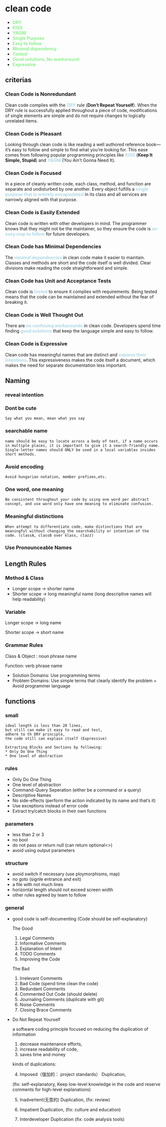 # clean code

- <hint>DRY</hint>
- <hint>KISS</hint>
- <hint>YAGNI</hint>
- <hint>Single Purpose</hint>
- <hint>Easy to follow</hint>
- <hint>Minimal dependency</hint>
- <hint>Tested</hint>
- <hint>Good solutions, No workaround</hint>
- <hint>Expressive</hint>
## criterias

### Clean Code is Nonredundant

Clean code complies with the <blue>DRY</blue> rule (**Don’t Repeat Yourself**). When the DRY rule is successfully applied throughout a piece of code, modifications of single elements are simple and do not require changes to logically unrelated items.

### Clean Code is Pleasant

Looking through clean code is like reading a well authored reference book—it’s easy to follow and simple to find what you’re looking for. This ease comes from following popular programming principles like <blue>KISS</blue> (**Keep It Simple, Stupid**) and <blue>YAGNI</blue> (You Ain’t Gonna Need It).

### Clean Code is **Focused**
In a piece of cleanly written code, each class, method, and function are separate and undisturbed by one another. Every object fulfills a <blue>single purpose that is entirely encapsulated</blue> in its class and all services are narrowly aligned with that purpose.

### Clean Code is **Easily Extended**
Clean code is written with other developers in mind. The programmer knows that they might not be the maintainer, so they ensure the code is <blue>an easy map to follow</blue> for future developers.

### Clean Code has **Minimal Dependencies**
The <blue>minimal dependencies</blue> in clean code make it easier to maintain. Classes and methods are short and the code itself is well divided. Clear divisions make reading the code straightforward and simple.

### Clean Code has **Unit and Acceptance Tests**
Clean code is <blue>tested</blue> to ensure it complies with requirements. Being tested means that the code can be maintained and extended without the fear of breaking it.

### Clean Code is **Well Thought Out**
There are <blue>no confusing workarounds</blue> in clean code. Developers spend time finding <blue>good solutions</blue> that keep the language simple and easy to follow.

### Clean Code is **Expressive**
Clean code has meaningful names that are distinct and <blue>express their intentions</blue>. This expressiveness makes the code itself a document, which makes the need for separate documentation less important.

## Naming

### reveal intention

### Dont be cute
    Say what you mean, mean what you say

### searchable name
    name should be easy to locate across a body of text, if a name occurs in multiple places, it is important to give it a search-friendly name. Single-letter names should ONLY be used in a local variables insides short methods.

### Avoid encoding
    Avoid hungarian notation, member prefixes,etc.

### One word, one meaning
    Be consistent throughout your code by using one word per abstract concept, and use word only have one meaning to eliminate confusion.

### Meaningful distinctions
    When attempt to differentiate code, make distinctions that are meaningful without changing the searchability or intention of the code. (classA, classB over klass, clazz)

### Use Pronounceable Names

## Length Rules

### Method & Class
- Longer scope -> shorter name
- Shorter scope -> long meaningful name (long descriptive names will help readability)

### Variable

Longer scope -> long name

Shorter scope -> short name


### Grammar Rules

Class & Object : noun phrase name

Function: verb phrase name

- Solution Domains: Use programming terms
- Problem Domains: Use simple terms that clearly identify the problem + Avoid programmer language

## functions

### small
    
    ideal length is less than 20 lines, 
    but still can make it easy to read and test, 
    adhere to th DRY principle,
    the code still can explain itself (Expressive)

    Extracting Blocks and Sections by following:
    * Only Do One Thing
    * One level of abstraction

### rules
* Only Do One Thing
* One level of abstraction
* Command-Query Seperation (either be a command or a query)
* Descriptive Names
* No side-effects (perform the action indicated by its name and that’s it)
* Use exceptions instead of error code
* Extract try/catch blocks in their own functions

### parameters
* less than 2 or 3
* no bool
* do not pass or return null (can return optional<>)
* avoid using output parameters

### structure
* avoid switch if necessary (use ploymorphisms, map)
* no goto (signle entrance and exit)
* a file with not much lines
* horizontal length should not exceed screen width
* other rules agreed by team to follow

### general
* good code is self-documenting (Code should be self-explanatory)
    
    The Good
    1. Legal Comments
    2. Informative Comments
    3. Explanation of Intent
    4. TODO Comments
    5. Improving the Code
    
    The Bad
    1. Irrelevant Comments
    2. Bad Code (spend time clean the code)
    3. Redundant Comments 
    4. Commented Out Code (should delete)
    5. Journaling Comments (duplicate with git)
    6. Noise Comments
    7. Closing Brace Comments

* Do Not Repeat Yourself
  
    a software coding principle focused on reducing the duplication of information

    1. decrease maintenance efforts, 
    2. increase readability of code,
    3. saves time and money

    kinds of duplications:

    4. Imposed（强加的： project standards） Duplication,
   
    (fix: self-explanatory, Keep low-level knowledge in the code and reserve comments for high-level explanations)

    5. Inadvertent(无意的) Duplication, (fix: review)

    6. Impatient Duplication, (fix: culture and education)

    7. Interdeveloper Duplication (fix: code analysis tools)
   

<style>
blue {
  color: lightblue;
  font-weight: bold;
}


hint {
  color: lightgreen;
  font-weight: bold;
}
</style>